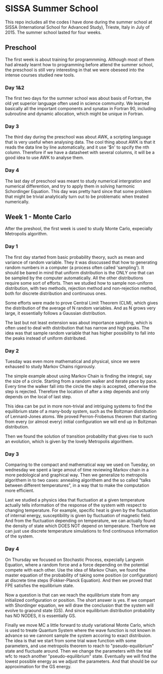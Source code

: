 # SISSA Summer School

This repo includes all the codes I have done during the summer school at SISSA (International School for Advanced Study), Trieste, Italy in July of 2015. The summer school lasted for four weeks. 

## Preschool
The first week is about training for programmming. Although most of them had already learnt how to programming before attend the summer school, the preschool is still very interesting in that we were obeseed into the intense courses studied new tools. 

### Day 1&2
The first two days for the summer school was about basis of Fortran, the old yet superior language often used in science community. We learned basically all the important components and synatax in Fortran 90, including subroutine and dynamic allocation, which might be unique in Fortran. 

### Day 3 
The third day during the preschool was about AWK, a scripting language that is very useful when analysing data. The cool thing about AWK is that it reads the data line by line automatically, and it use '$n' to spcify the nth column. Therefore if we have a datasheet with several columns, it will be a good idea to use AWK to analyse them.

### Day 4
The last day of preschool was meant to study numerical intergration and numerical differention, and try to apply them in solving harmonic Schordinger Equation. This day was pretty hard since that some problem that might be trivial analytically turn out to be problematic when treated numerically. 


## Week 1 - Monte Carlo
After the preshool, the first week is used to study Monte Carlo, expecially Metropolis algorithm. 

### Day 1 
The first day started from basic probability theory, such as mean and variance of random variable. They it was disscussed that how to generating random numbers in a computer (a process often called 'sampling'). It should be bared in mind that uniform distribution is the ONLY one that can be sampled by the computer automatically. All the other distributions require some sort of efforts. Then we studied how to sample non-uniform distribution, with two methods, rejection method and
non-rejection method, both for discrete distribution and continuous ones. 

Some efforts were made to prove Central Limit Theorem (CLM), which gives the distribution of the average of N random variables. And as N grows very large, it essentially follows a Gaussian distribution. 

The last but not least extension was about importance sampling, which is often used to deal with distribution that has narrow and high peaks. The idea was that sample random variable that has higher possibility to fall into the peaks instead of uniform distributed. 

### Day 2

Tuesday was even more mathematical and physical, since we were exhaused to study Markov Chains rigorously. 

The simple example about using Markov Chain is finding the integral, say the size of a circle. Starting from a random walker and iterate pace by pace. Every time the walker fall into the circle the step is accepted, otherwise the step is rejected. Therefore the location of after a step depends and only depends on the local of last step. 

This idea can be put in more non-trivial and intriguing systems to find the equilibrium state of a many-body system, such as the Boltzman distribution of Lennard-Jones atoms. We proved Perron-Frobenus theorem that starting from every (or almost every) initial configuration we will end up in Boltzman distribution. 

Then we found the solution of transition probability that gives rise to such an evolution, which is given by the lovely Metropolis algorithem. 

### Day 3

Comparing to the compact and mathematical way we used on Tuesday, on wednesday we spent a large amout of time reviewing Markov chain in a more pedological and graphical way. Then we generalize to metropolis algorithem in to two cases: annealing algorithem and the so called "talks between different temperatures", in a way that to make the computation more efficient. 

Last we studied a physics idea that fluctuation at a given temperature actually tells information of the response of the system with respect to changing temperature. For example, specific heat is given by the fluctuation of internal energy, susceptibility is given by fluctuation of magnetic field. And from the fluctuation depending on temperature, we can actually found the density of state which DOES NOT depend on temperature. Therfore we can just use discrete temperature simulations
to find continuous information of the system. 

### Day 4 

On Thursday we focused on Stochastic Process, expecially Langvein Equation, where a random force and a force depending on the potential compete with each other. Use the idea of Markov Chain, we found the master equation of the probability of taking some position (or configuration) at discrete time steps (Fokker-Planck Equation). And then we proved that FPE satisfies the equilibrium state. 

Now a question is that can we reach the equilibrium state from any initialized configuration or position. The short answer is yes. If we compart with Shordinger equation, we will draw the conclusion that the system will evolve to graound state (GS). And since equilibrium distribution probability has NO NODES, it is essentially GS. 

Finally we move MC a little forward to study variational Monte Carlo, which is used to treate Quantum System where the wave function is not known in advance so we cannont sample the system accoring to exact distribuion. The idea is that we start from some trial wave function with some parameters, and use metropolis theorem to reach to "pseudo-equilibrium" state and fluctuate around. Then we change the parameters with the trial wfc to reach another "pseudo-equilibrium" state.
Eventually we will find the lowest possible energy as we adjust the parameters. And that should be our approximation for the GS energy. 














